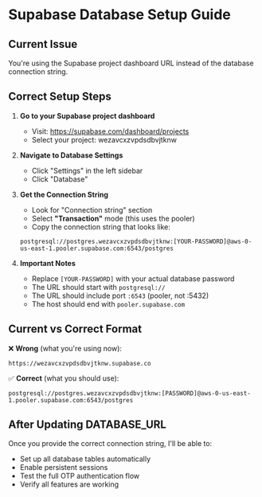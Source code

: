 # Supabase Database Setup Guide

## Current Issue
You're using the Supabase project dashboard URL instead of the database connection string.

## Correct Setup Steps

1. **Go to your Supabase project dashboard**
   - Visit: https://supabase.com/dashboard/projects
   - Select your project: wezavcxzvpdsdbvjtknw

2. **Navigate to Database Settings**
   - Click "Settings" in the left sidebar
   - Click "Database"

3. **Get the Connection String**
   - Look for "Connection string" section
   - Select **"Transaction"** mode (this uses the pooler)
   - Copy the connection string that looks like:
   ```
   postgresql://postgres.wezavcxzvpdsdbvjtknw:[YOUR-PASSWORD]@aws-0-us-east-1.pooler.supabase.com:6543/postgres
   ```

4. **Important Notes**
   - Replace `[YOUR-PASSWORD]` with your actual database password
   - The URL should start with `postgresql://`
   - The URL should include port `:6543` (pooler, not :5432)
   - The host should end with `pooler.supabase.com`

## Current vs Correct Format

❌ **Wrong** (what you're using now):
```
https://wezavcxzvpdsdbvjtknw.supabase.co
```

✅ **Correct** (what you should use):
```
postgresql://postgres.wezavcxzvpdsdbvjtknw:[PASSWORD]@aws-0-us-east-1.pooler.supabase.com:6543/postgres
```

## After Updating DATABASE_URL
Once you provide the correct connection string, I'll be able to:
- Set up all database tables automatically
- Enable persistent sessions
- Test the full OTP authentication flow
- Verify all features are working